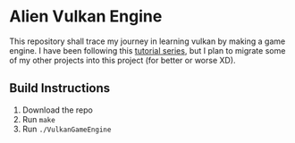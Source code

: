 # Alien Vulkan Engine

This repository shall trace my journey in learning vulkan by making a game engine. I have been following this [tutorial series](https://www.youtube.com/playlist?list=PL8327DO66nu9qYVKLDmdLW_84-yE4auCR), but I plan to migrate some of my other projects into this project (for better or worse XD). 

## Build Instructions
1. Download the repo
2. Run `make`
3. Run `./VulkanGameEngine`
